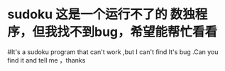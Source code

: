 # sudoku 这是一个运行不了的 数独程序，但我找不到bug，希望能帮忙看看
#It's a sudoku program that can't work ,but I can't find It's bug .Can you find it and tell me ，thanks
